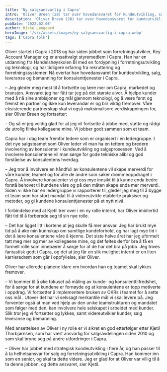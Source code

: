 ```yaml
---
title: 'Ny salgsansvarlig i Capra'
intro: 'Oliver Breen (28) tar over hovedansvaret for kundeutvikling, salg, leveranse og bemanning av konsulenttjenester i Capra.'
description: 'Oliver Breen (28) tar over hovedansvaret for kundeutvikling, salg, leveranse og bemanning av konsulenttjenester i Capra.'
pubDate: '2022.02.08'
author: Rikke Løngaard
heroImage: '/src/assets/images/ny-salgsansvarlig-i-capra.webp'
tags: ['Capra folk']
---
```


Oliver startet i Capra i 2018 og har siden jobbet som forretningsutvikler, Key Account Manager og er ansattvalgt styremedlem i Capra. Han har en utdanning fra Handelshøyskolen BI med en fordypning i forretningsutvikling og teknologi, og har tidligere erfaring fra rekruttering og forretningssystemer. Nå overtar han hovedansvaret for kundeutvikling, salg, leveranse og bemanning for konsulenttjenester i Capra.

– Jeg gleder meg mest til å fortsette og lære mer om Capra, markedet og bransjen. Ansvaret jeg har fått tar jeg på det største alvor. Å hjelpe kunder med å nå sine ambisjoner og mål gjennom teknologi, og å være først og fremst en partner og ikke kun leverandør er og blir viktig fremover. Våre eksisterende partnerskap skal vi også maksimalisere verdiskapningen for, sier Oliver Breen og fortsetter:

– Og så er jeg veldig glad for at jeg vil fortsette å jobbe med, støtte og rådgi de utrolig flinke kollegaene mine. Vi jobber godt sammen som et team.

Capra har i dag team fremfor ledere som er organisert i en ledergruppe. I det nye salgsteamet som Oliver leder vil man ha en tettere og bredere involvering av konsulenter i kundeutvikling og salgsprosessen. Ved å involvere konsulentene vil man sørge for gode tekniske alibi og god forståelse av konsulentens hverdag.

– Jeg tror å involvere en håndfull av konsulentene vil skape merverdi for våre kunder, teamet og for alle de andre som søker drømmeoppdraget i Capra. Å involvere konsulenter vi gi oss mye innsikt til å kunne enda bedre forstå behovet til kundene våre og på den måten skape enda mer merverdi. Siden vi ikke har en ledergruppe vi rapporterer til, gleder jeg meg til å bygge et team som har stort mandat til å videreutvikle etablerte praksiser og metoder, og gi kundene konsulenttjenester på et nytt nivå.

I forbindelse med at Kjetil trer over i en ny rolle internt, har Oliver imidlertid fått tid til å forberede seg til sin nye rolle.

– Det har ligget litt i kortene at jeg skulle få mer ansvar. Jeg har brukt mye tid på å øke min kunnskap om samtlige kundeforhold, og har lagt mye tid i det å lære konsulentene våre å kjenne. Det siste halve året har jeg uformelt tatt meg mer og mer av kollegaene mine, og det føltes derfor bra å få en formell rolle som innebærer å sørge for at de har det bra på jobb. Jeg trives fantastisk godt i Capra, og det at jeg får en slik mulighet internt er en liten karrieredrøm som går i oppfyllelse, sier Oliver.

Oliver har allerede planene klare om hvordan han og teamet skal lykkes fremover.

– Vi kommer til å øke fokuset på måling av kunde- og konsulenttilfredshet, for å sørge for at kundene er fornøyde og at konsulentene er topp motiverte i oppdrag. Vi fortsetter å implementere bruken av OKRs i teamet for å sette oss mål . Utover det har vi selvsagt merkantile mål vi skal levere på. Jeg forventer også at man ved hjelp av den unike teamstrukturen og mandatet som følger med den, kan involvere hele selskapet i arbeidet med kunder. Slik tror jeg vi fortsetter og lykkes, samt videreutvikler kunder, salg leveranse og bemanning.

Med ansettelsen av Oliver i ny rolle er vi sikret en god etterfølger etter Kjetil Thorbjørnsen, som har vært ansvarlig for salgsavdelingen siden 2010 og som skal bryne seg på andre utfordringer i Capra.

– Oliver har jobbet med strategisk kundeutvikling i flere år, og han passer til å ta helhetsansvar for salg og forretningsutvikling i Capra. Han kommer inn som en senior, og skal ta dette videre. Jeg er glad for at Oliver var villig til å ta denne jobben, og dette ansvaret, sier Kjetil.